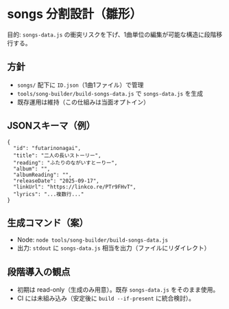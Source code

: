 # songs 分割設計（雛形）

目的: `songs-data.js` の衝突リスクを下げ、1曲単位の編集が可能な構造に段階移行する。

## 方針

- `songs/` 配下に `ID.json`（1曲1ファイル）で管理
- `tools/song-builder/build-songs-data.js` で `songs-data.js` を生成
- 既存運用は維持（この仕組みは当面オプトイン）

## JSONスキーマ（例）

```
{
  "id": "futarinonagai",
  "title": "二人の長いストーリー",
  "reading": "ふたりのながいすとーりー",
  "album": "",
  "albumReading": "",
  "releaseDate": "2025-09-17",
  "linkUrl": "https://linkco.re/PTr9FHvT",
  "lyrics": "...複数行..."
}
```

## 生成コマンド（案）

- Node: `node tools/song-builder/build-songs-data.js`
- 出力: `stdout` に `songs-data.js` 相当を出力（ファイルにリダイレクト）

## 段階導入の観点

- 初期は read-only（生成のみ用意）。既存 `songs-data.js` をそのまま使用。
- CI には未組み込み（安定後に `build --if-present` に統合検討）。
